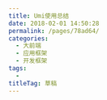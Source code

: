 ```yaml
---
title: Umi使用总结
date: 2018-02-01 14:50:28
permalink: /pages/78ad64/
categories: 
  - 大前端
  - 应用框架
  - 开发框架
tags: 
  - 
titleTag: 草稿
---
```

